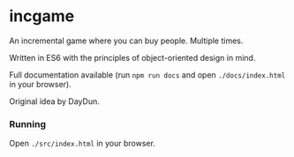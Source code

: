 # incgame
An incremental game where you can buy people. Multiple times.

Written in ES6 with the principles of object-oriented design in mind.

Full documentation available (run `npm run docs` and open `./docs/index.html` in your browser).

Original idea by DayDun.

### Running
Open `./src/index.html` in your browser.
